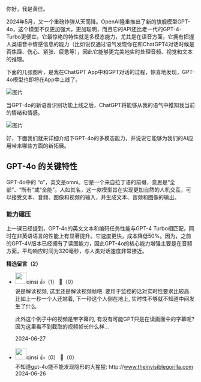你好，我是黄佳。

2024年5月，又一个重磅炸弹从天而降。OpenAI隆重推出了新的旗舰模型GPT-4o，这个模型不仅更加强大，更加聪明，而且它的API还比老一代的GPT-4-Turbo更便宜。它最惊艳的特性就是多模态能力，尤其是在语音方面，它拥有把握人类语音中情感信息的能力（比如说仅通过语气发现你在和ChatGPT4对话时候是否焦躁、伤心、紧张、疲惫等），因此它能够更完美地实时处理音频、视觉和文本的推理。

下面的几张图片，是我在ChatGPT App中和GPT对话的过程，惊喜地发现，GPT-4o模型也即将在App中上线了。

![图片](https://static001.geekbang.org/resource/image/9a/f8/9aafa8c27bf1afefd66260213bd441f8.png?wh=1494x1104 "ChatGPT 表示，GPT-4o 的新语音识别功能马上上线")

当GPT-4o的新语音识别功能上线之后，ChatGPT将能够从我的语气中推知我当前的情绪和情感。

![图片](https://static001.geekbang.org/resource/image/8f/60/8f2d0273f56c01f81b9358e077b46960.jpg?wh=1143x1129 "以后，我不需要告诉它我很紧张，它就会知道我紧张不紧张了")

好，下面我们就来详细介绍下GPT-4o的多模态能力，并说说它能够为我们的AI应用带来哪些方面的新拓展。

## GPT-4o 的关键特性

GPT-4o中的 “o”，英文是omni。它是一个来自拉丁语的前缀，意思是“全部”、“所有”或“全能”。人如其名，这一款模型旨在实现更加自然的人机交互，可以接受文本、音频、图像和视频的输入，并生成文本、音频和图像的输出。

### 能力碾压

上一课已经提到，GPT-4o的英文文本和编码任务性能与GPT-4 Turbo相匹配，同时在非英语语言的性能上有显著提升。它速度更快，成本降低50%。因为，之前的GPT-4V版本已经拥有了读图能力，因此GPT-4o的核心能力增强主要是在音频方面，平均响应时间为320毫秒，与人类对话速度非常接近。
<div><strong>精选留言（2）</strong></div><ul>
<li><img src="https://static001.geekbang.org/account/avatar/00/19/70/67/0c1359c2.jpg" width="30px"><span>qinsi</span> 👍（1） 💬（0）<div>说是解读视频, 这里还是解读视频帧吧. 要用于监控的话对实时性要求比较高. 比如上一秒一个人还站着, 下一秒这个人倒在地上, 实时性不够就不知道中间发生了什么.

此外这个例子中的视频是带字幕的, 有没有可能GPT只是在读画面中的字幕呢? 因为这里看不到截取的视频帧长什么样...</div>2024-06-27</li><br/><li><img src="https://static001.geekbang.org/account/avatar/00/19/70/67/0c1359c2.jpg" width="30px"><span>qinsi</span> 👍（0） 💬（0）<div>不知道gpt-4o能不能发现隐形的大猩猩: http:&#47;&#47;www.theinvisiblegorilla.com </div>2024-06-26</li><br/>
</ul>